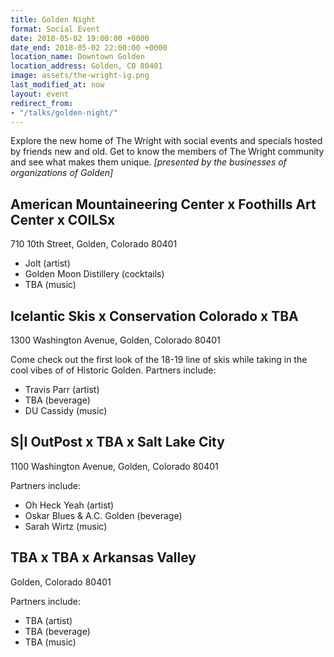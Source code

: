 ```yaml
---
title: Golden Night
format: Social Event
date: 2018-05-02 19:00:00 +0000
date_end: 2018-05-02 22:00:00 +0000
location_name: Downtown Golden
location_address: Golden, CO 80401
image: assets/the-wright-ig.png
last_modified_at: now
layout: event
redirect_from:
- "/talks/golden-night/"
---
```

Explore the new home of The Wright with social events and specials hosted by friends new and old. Get to know the members of The Wright community and see what makes them unique. _\[presented by the businesses of organizations of Golden\]_

## American Mountaineering Center x Foothills Art Center x COILSx

710 10th Street, Golden, Colorado 80401

* Jolt (artist)
* Golden Moon Distillery (cocktails)
* TBA (music)

## Icelantic Skis x Conservation Colorado x TBA

1300 Washington Avenue, Golden, Colorado 80401

Come check out the first look of the 18-19 line of skis while taking in the cool vibes of of Historic Golden. Partners include:

* Travis Parr (artist)
* TBA (beverage)
* DU Cassidy (music)

## S|I OutPost x TBA x Salt Lake City

1100 Washington Avenue, Golden, Colorado 80401

Partners include:

* Oh Heck Yeah (artist)
* Oskar Blues & A.C. Golden (beverage)
* Sarah Wirtz (music)

## TBA x TBA x Arkansas Valley

Golden, Colorado 80401

Partners include:

* TBA (artist)
* TBA (beverage)
* TBA (music)